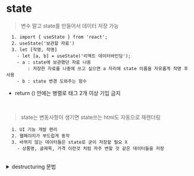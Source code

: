 # state
> 변수 말고 state를 만들어서 데이터 저장 가능
```
  1. import { useState } from 'react';
  2. useState('보관할 자료')
  3. let [작명, 작명]
    - let [a, b] = useState('리액트 데이터바인딩');
    - a : state에 보관했던 자료 나옴
        : 저장한 자료를 나중에 쓰고 싶으면 a 자리에 state 이름을 자유롭게 작명 후 사용
    - b : state 변경 도와주는 함수
```
- return () 안에는 병렬로 태그 2개 이상 기입 금지

<br>

> state는 변동사항이 생기면 state쓰는 html도 자동으로 재렌더링
```
  1. UI 기능 개발 편리
  2. 웹페이지가 부드럽게 동작
  3. 바뀌지 않는 데이터들은 state로 굳이 저장할 필요 X
    - 상품명, 글제목, 가격 이런것 처럼 자주 변할 것 같은 데이터들을 저장
```

<br>

<details>
  <summary>destructuring 문법</summary>

ex. array 자료를 각각 변수에 저장하려면
---
```
  let array = ['kim', 20];
```

> 방법1
```
  let name = array[0];  // 'kim'
  let age = array[1];   // 20
```

<br>

> 방법2
```
  let [name, age] = ['Kim', 20]  // name = 'Kim',  age = 20
```
- 왼쪽 오른쪽 형식을 똑같이 맞춰주면 자동으로 알아서 변수가 생성
- 즉, array 안에 있는 데이터들을 변수로 쉽게 저장하고 싶으면 쓰는 문법

</details>

<br>


